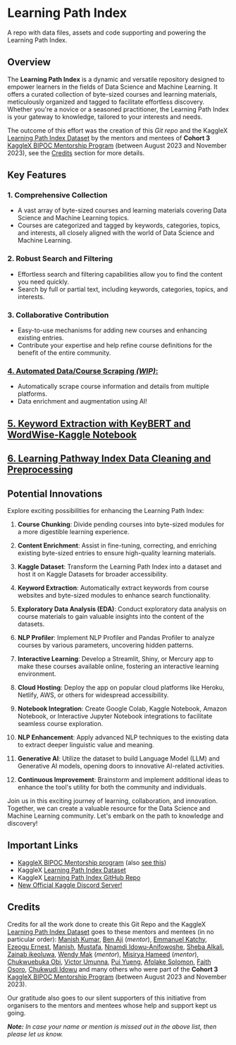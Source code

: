 # Learning Path Index
A repo with data files, assets and code supporting and powering the Learning Path Index.


## Overview

The **Learning Path Index** is a dynamic and versatile repository designed to empower learners in the fields of Data Science and Machine Learning. It offers a curated collection of byte-sized courses and learning materials, meticulously organized and tagged to facilitate effortless discovery. Whether you're a novice or a seasoned practitioner, the Learning Path Index is your gateway to knowledge, tailored to your interests and needs.

The outcome of this effort was the creation of this _Git repo_ and the KaggleX [Learning Path Index Dataset](https://www.kaggle.com/datasets/neomatrix369/learning-path-index-dataset) by the mentors and mentees of **Cohort 3** [KaggleX BIPOC Mentorship Program](https://www.kaggle.com/kagglex) (between August 2023 and November 2023), see the [Credits](#credits) section for more details.


## Key Features

### 1. Comprehensive Collection
   - A vast array of byte-sized courses and learning materials covering Data Science and Machine Learning topics.
   - Courses are categorized and tagged by keywords, categories, topics, and interests, all closely aligned with the world of Data Science and Machine Learning.

### 2. Robust Search and Filtering
   - Effortless search and filtering capabilities allow you to find the content you need quickly.
   - Search by full or partial text, including keywords, categories, topics, and interests.

### 3. Collaborative Contribution
   - Easy-to-use mechanisms for adding new courses and enhancing existing entries.
   - Contribute your expertise and help refine course definitions for the benefit of the entire community.

### [4. Automated Data/Course Scraping *(WIP)*:](./app/course-scraper)
   - Automatically scrape course information and details from multiple platforms.
   - Data enrichment and augmentation using AI!

## [5. Keyword Extraction with KeyBERT and WordWise-Kaggle Notebook](https://github.com/neomatrix369/learning-path-index/blob/main/app/Keyword%20Extraction%20with%20KeyBERT%20and%20WordWise.ipynb)

## [6. Learning Pathway Index Data Cleaning and Preprocessing](https://www.kaggle.com/code/manishkr1754/lpi-data-cleaning-and-preprocessing/notebook)

## Potential Innovations

Explore exciting possibilities for enhancing the Learning Path Index:

1. **Course Chunking**: Divide pending courses into byte-sized modules for a more digestible learning experience.

2. **Content Enrichment**: Assist in fine-tuning, correcting, and enriching existing byte-sized entries to ensure high-quality learning materials.

3. **Kaggle Dataset**: Transform the Learning Path Index into a dataset and host it on Kaggle Datasets for broader accessibility.

4. **Keyword Extraction**: Automatically extract keywords from course websites and byte-sized modules to enhance search functionality.

5. **Exploratory Data Analysis (EDA)**: Conduct exploratory data analysis on course materials to gain valuable insights into the content of the datasets.

6. **NLP Profiler**: Implement NLP Profiler and Pandas Profiler to analyze courses by various parameters, uncovering hidden patterns.

7. **Interactive Learning**: Develop a Streamlit, Shiny, or Mercury app to make these courses available online, fostering an interactive learning environment.

8. **Cloud Hosting**: Deploy the app on popular cloud platforms like Heroku, Netlify, AWS, or others for widespread accessibility.

9. **Notebook Integration**: Create Google Colab, Kaggle Notebook, Amazon Notebook, or Interactive Jupyter Notebook integrations to facilitate seamless course exploration.

10. **NLP Enhancement**: Apply advanced NLP techniques to the existing data to extract deeper linguistic value and meaning.

11. **Generative AI**: Utilize the dataset to build Language Model (LLM) and Generative AI models, opening doors to innovative AI-related activities.

12. **Continuous Improvement**: Brainstorm and implement additional ideas to enhance the tool's utility for both the community and individuals.

Join us in this exciting journey of learning, collaboration, and innovation. Together, we can create a valuable resource for the Data Science and Machine Learning community. Let's embark on the path to knowledge and discovery!

## Important Links

- [KaggleX BIPOC Mentorship program](https://www.kaggle.com/kagglex) (also [see this](https://www.kaggle.com/discussions/general/409607))
- KaggleX [Learning Path Index Dataset](https://www.kaggle.com/datasets/neomatrix369/learning-path-index-dataset)
- KaggleX [Learning Path Index GitHub Repo](https://github.com/neomatrix369/learning-path-index)
- [New Official Kaggle Discord Server!](https://www.kaggle.com/discussions/general/429933)

## Credits

Credits for all the work done to create this Git Repo and the KaggleX [Learning Path Index Dataset](https://www.kaggle.com/datasets/neomatrix369/learning-path-index-dataset/data) goes to these mentors and mentees (in no particular order): [Manish Kumar](https://www.kaggle.com/manishkr1754), [Ben Aji](https://www.kaggle.com/benajii) (_mentor_), [Emmanuel Katchy](https://www.kaggle.com/tobetek), [Ezeogu Ernest](https://www.kaggle.com/tobetek), [Manish](https://www.kaggle.com/manish5), [Mustafa](https://www.kaggle.com/mustafa254), [Nnamdi Idowu-Anifowoshe](https://www.kaggle.com/idowuchukwudi), [Sheba Alkali](https://www.kaggle.com/shebaalkali), [Zainab ikeoluwa](https://www.kaggle.com/zainabikeoluwa), [Wendy Mak](https://www.kaggle.com/wwymak) (_mentor_), [Misirya Hameed](https://www.linkedin.com/in/misiriya-shahul-hameed-b3957875) (_mentor_), [Chukwuebuka Obi](https://www.kaggle.com/chukwuebukaobi), [Victor Umunna](https://www.kaggle.com/victorumunna), [Pui Yueng](https://www.kaggle.com/lorentzyeung), [Afolake Solomon](https://www.kaggle.com/flakkyddon), [Faith Osoro](https://www.kaggle.com/faithosoro), [Chukwudi Idowu](https://www.kaggle.com/chukwudiidowu) and many others who were part of the **Cohort 3** [KaggleX BIPOC Mentorship Program](https://www.kaggle.com/kagglex) (between August 2023 and November 2023).

Our gratitude also goes to our silent supporters of this initiative from organisers to the mentors and mentees whose help and support kept us going.

_**Note:** In case your name or mention is missed out in the above list, then please let us know._